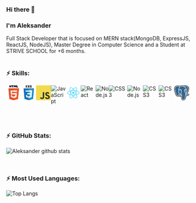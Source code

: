 ### Hi there 👋

<h3>I'm Aleksander</h3>   Full Stack  Developer that is focused on MERN stack(MongoDB, ExpressJS, ReactJS, NodeJS),
Master Degree in Computer Science and a Student at STRIVE SCHOOL for +6 months.

<br />
<br />

### :zap: Skills:

<img align="left" alt="HTML5" width="40px" src="https://raw.githubusercontent.com/github/explore/80688e429a7d4ef2fca1e82350fe8e3517d3494d/topics/html/html.png" />
<img align="left" alt="CSS3" width="40px" src="https://raw.githubusercontent.com/github/explore/80688e429a7d4ef2fca1e82350fe8e3517d3494d/topics/css/css.png" />
<img align="left" alt="JavaScript" width="40px" src="https://raw.githubusercontent.com/github/explore/80688e429a7d4ef2fca1e82350fe8e3517d3494d/topics/javascript/javascript.png" />
<img align="left" alt="JavaScript" width="40px" src="https://encrypted-tbn0.gstatic.com/images?q=tbn:ANd9GcRAHRB9sGeJ4g9-HGGJT-FyGrmo9ZCXYmcMfkmcwoGVoNI7mAgpYnxnawsNyUIU0ZqED4nb-88TegHFctBaShTFyH7PetRYQnCmOA&usqp=CAU&ec=45750088" />

<img align="left" alt="React" width="40px" src="https://raw.githubusercontent.com/github/explore/80688e429a7d4ef2fca1e82350fe8e3517d3494d/topics/react/react.png" />
<img align="left" alt="React" width="40px" src="https://everyday.codes/wp-content/uploads/2020/01/0-U2DmhXYumRyXH6X1.png" />

<img align="left" alt="Node.js" width="35px" src="https://encrypted-tbn0.gstatic.com/images?q=tbn:ANd9GcTQpSqzhLH1hvWA9Nb6TtHMakuzhQi_0fvtgEor4XtSvpDwoA2ogir1nwgfAZXL_hFLeY-GPJj56dSvQXczN0jYqPsRQRoYvCiwsw&usqp=CAU&ec=45750088" />
<img align="left" alt="CSS3" width="50px" src="https://banner2.cleanpng.com/20180702/bgt/kisspng-mongodb-database-nosql-postgresql-mongo-5b39f9e3445fa6.5652746415305261792801.jpg" />

<img align="left" alt="Node.js" width="42px" src="https://encrypted-tbn0.gstatic.com/images?q=tbn:ANd9GcQSMqYdah90kgyQnxtkABfhfgBJM5HTsLu5ZCqyKAXxtNkvcCFIQ2QdMWw7Gb87qX4wze9XGKh_mb1bblfxb1wktFAPeGOugUxiPA&usqp=CAU&ec=45750088" />
<img align="left" alt="CSS3" width="42px" src="https://encrypted-tbn0.gstatic.com/images?q=tbn:ANd9GcT0uuRzTDEapwR4VuZ8WkkiLI0-pmewwqcxZWdcOzTKqWPFdLvfIpZ2iyU5VAZa9wuvOy0aK6x5CFjrL6mBKV3BDg-c02bX_LslpQ&usqp=CAU&ec=45750088" />
<img align="left" alt="CSS3" width="42px" src="https://www.jamesstone.com/wp-content/uploads/2017/11/Boostrap_logo.svg" />


<img align="left" alt="postgreSQL"  width="40px" src="https://raw.githubusercontent.com/github/explore/80688e429a7d4ef2fca1e82350fe8e3517d3494d/topics/postgresql/postgresql.png" />


<br />
<br />

<br />
<br />
<br />
<br />
 
 
 ### :zap: GitHub Stats:
 
 
 
 ![Aleksander  github stats](https://github-readme-stats.vercel.app/api?username=alekszone&count_private=true&hide=issues,prs&show_icons=true&theme=vue&bg_color=white)


<br />



### :zap: Most Used Languages: 
 
![Top Langs](https://github-readme-stats.vercel.app/api/top-langs/?username=alekszone&layout=compact)







